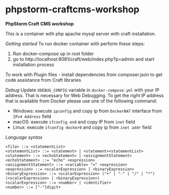 # phpstorm-craftcms-workshop
**PhpStorm Craft CMS workshop**

This is a container with php apache mysql server with craft installation.  

*Getting started*
To run docker container with perform these steps:
1. Run docker-compose up in root folder
2. go to http://localhost:8081/craft/web/index.php?p=admin and  start installation process

To work with Plugin files - install dependencies from composer.json to get code assistance from Craft libraries

*Debug*
Update `XDEBUG_CONFIG` variable in `docker-compose.yml` with your IP address. That is necessary for Web Debugging.
To get the right IP address that is available from Docker please use one of the following command:
    
* Windows:  execute `ipconfig` and copy ip from `DockerNAT` interface from `IPv4 Address` field
* macOS: execute `ifconfig en0` and copy IP from `inet` field
* Linux: execute `ifconfig docker0` and copy ip from `inet addr` field



*Language syntax*
```
<file> ::= <statementList>
<statementList> ::= <statement> | <statement><statementList>
<statement> ::= <echoStatement> | <assignmentStatement>
<echoStatement> ::= "echo" <expression>
<assignmentStatement> ::= <variable> "=" <expression>
<expression> ::= <scalarExpression> | <binaryExpression>
<binaryExpression> ::= <scalarExpression> ("+" | "-" | "/" | "*") (<scalarExpression> | <binaryExpression>)
<scalarExpression> ::= <number> | <identifier>
<number> ::= ["-"]digit+
```
